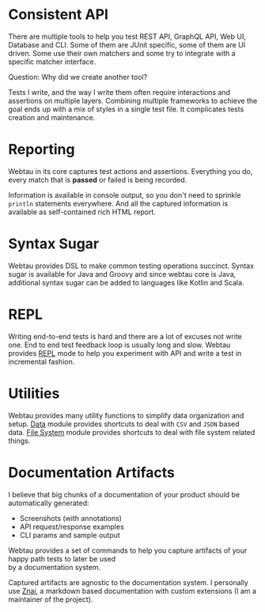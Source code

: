 # Consistent API

There are multiple tools to help you test REST API, GraphQL API, Web UI, Database and CLI. 
Some of them are JUnit specific, some of them are UI driven. Some use their own matchers and some try to integrate with 
a specific matcher interface.

Question: Why did we create another tool? 

Tests I write, and the way I write them often require interactions and assertions on multiple layers.
Combining multiple frameworks to achieve the goal ends up with a mix of styles in a single test file. 
It complicates tests creation and maintenance.

# Reporting

Webtau in its core captures test actions and assertions. 
Everything you do, every match that is **passed** or failed is being recorded.

Information is available in console output, so you don't need to sprinkle `println` statements everywhere. 
And all the captured information is available as self-contained rich HTML report.  

# Syntax Sugar

Webtau provides DSL to make common testing operations succinct. Syntax sugar is available for Java and Groovy and 
since webtau core is Java, additional syntax sugar can be added to languages like Kotlin and Scala.  

# REPL

Writing end-to-end tests is hard and there are a lot of excuses not write one. 
End to end test feedback loop is usually long and slow. Webtau provides [REPL](REPL/experiments) mode to help you 
experiment with API and write a test in incremental fashion. 

# Utilities

Webtau provides many utility functions to simplify data organization and setup. [Data](utilities/data) module provides
shortcuts to deal with `CSV` and `JSON` based data. [File System](utilities/file-system) module provides shortcuts to 
deal with file system related things.

# Documentation Artifacts

I believe that big chunks of a documentation of your product should be automatically generated:
* Screenshots (with annotations)
* API request/response examples
* CLI params and sample output

Webtau provides a set of commands to help you capture artifacts of your happy path tests to later be used  
by a documentation system. 

Captured artifacts are agnostic to the documentation system. I personally use [Znai](https://github.com/testingisdocumenting/znai),
a markdown based documentation with custom extensions (I am a maintainer of the project). 
